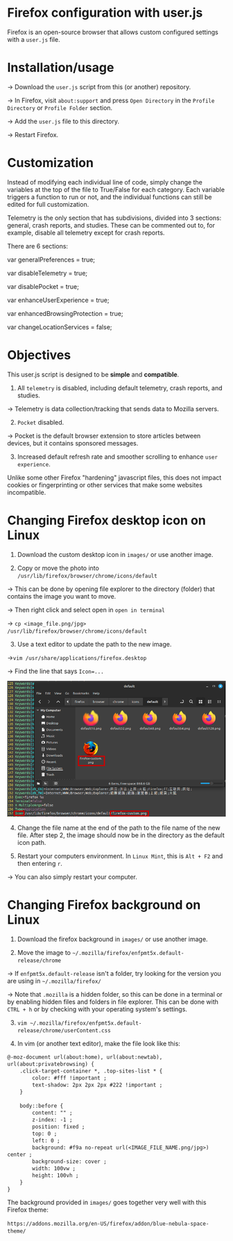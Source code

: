 # Firefox configuration with user.js
Firefox is an open-source browser that allows custom configured settings with a `user.js` file.

# Installation/usage

-> Download the `user.js` script from this (or another) repository.

-> In Firefox, visit `about:support` and press `Open Directory` in the `Profile Directory` or `Profile Folder` section.

-> Add the `user.js` file to this directory.

-> Restart Firefox.

# Customization

Instead of modifying each individual line of code, simply change the variables at the top of the file to True/False for each category. Each variable triggers a function to run or not, and the individual functions can still be edited for full customization.

Telemetry is the only section that has subdivisions, divided into 3 sections: general, crash reports, and studies. These can be commented out to, for example, disable all telemetry except for crash reports.

There are 6 sections:

var generalPreferences = true;

var disableTelemetry = true; 

var disablePocket = true;

var enhanceUserExperience = true;

var enhancedBrowsingProtection = true;

var changeLocationServices = false;

# Objectives

This user.js script is designed to be **simple** and **compatible**.

1. All `telemetry` is disabled, including default telemetry, crash reports, and studies.

-> Telemetry is data collection/tracking that sends data to Mozilla servers.

2. `Pocket` disabled.

-> Pocket is the default browser extension to store articles between devices, but it contains sponsored messages.

3. Increased default refresh rate and smoother scrolling to enhance `user experience`.

Unlike some other Firefox "hardening" javascript files, this does not impact cookies or fingerprinting or other services that make some websites incompatible.

# Changing Firefox desktop icon on Linux

1. Download the custom desktop icon in `images/` or use another image.

2. Copy or move the photo into `/usr/lib/firefox/browser/chrome/icons/default`

-> This can be done by opening file explorer to the directory (folder) that contains the image you want to move.

-> Then right click and select open in `open in terminal`

-> `cp <image_file.png/jpg> /usr/lib/firefox/browser/chrome/icons/default` 


3. Use a text editor to update the path to the new image.

->`vim /usr/share/applications/firefox.desktop`

-> Find the line that says `Icon=...`

![It should look like this](images/desktop_icon_instructions.png)

4. Change the file name at the end of the path to the file name of the new file. After step 2, the image should now be in the directory as the default icon path.

5. Restart your computers environment. In `Linux Mint`, this is `Alt + F2` and then entering `r`.

-> You can also simply restart your computer.

# Changing Firefox background on Linux

1. Download the firefox background in `images/` or use another image.

2. Move the image to `~/.mozilla/firefox/enfpmt5x.default-release/chrome`

-> If `enfpmt5x.default-release` isn't a folder, try looking for the version you are using in `~/.mozilla/firefox/`

-> Note that `.mozilla` is a hidden folder, so this can be done in a terminal or by enabling hidden files and folders in file explorer. This can be done with `CTRL + h` or by checking with your operating system's settings.

3. `vim ~/.mozilla/firefox/enfpmt5x.default-release/chrome/userContent.css`

4. In vim (or another text editor), make the file look like this:

```
@-moz-document url(about:home), url(about:newtab), url(about:privatebrowsing) {
    .click-target-container *, .top-sites-list * {
        color: #fff !important ;
        text-shadow: 2px 2px 2px #222 !important ;
    }

    body::before {
        content: "" ;
        z-index: -1 ;
        position: fixed ;
        top: 0 ;
        left: 0 ;
        background: #f9a no-repeat url(<IMAGE_FILE_NAME.png/jpg>) center ;
        background-size: cover ;
        width: 100vw ;
        height: 100vh ;
    }
}
```

The background provided in `images/` goes together very well with this Firefox theme:

`https://addons.mozilla.org/en-US/firefox/addon/blue-nebula-space-theme/`
